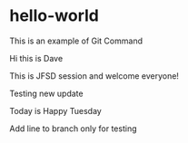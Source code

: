 # hello-world
This is an example of Git Command

Hi this is Dave

This is JFSD session and welcome everyone!

Testing new update

Today is Happy Tuesday

Add line to branch only for testing
